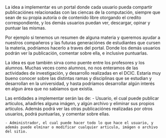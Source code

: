 La idea a implementar es un portal donde cada usuario pueda compartir publicaciónes relacionadas con las ciencas de la computación, siempre
que sean de su propia autoría o de contenido libre otorgando el credito correspondiente, y los demás usuarios puedan ver, descargar, opinar 
y puntuar las mismas. 

Por ejemplo si tenemos un resumen de alguna materia y queremos ayudar a nuestros compañeros y las futuras generaciónes de estudiantes
que cursen la materia, podríamos hacerlo a traves del portal. Donde los demás usuarios podrán ver la publicación, comentar sobre ella, e inclusive
puntuarlas.

La idea es que también sirva como puente entre los profesores y los alumnos. Muchas veces como alumnos, no nos enteramos de las actividades de investigación, y 
desarrollo realizadas en el DCIC. Estaría muy bueno conocer sobre las distintas ramas y disciplinas que se estudian y desarrollan en la universidad, y hasta
podríamos desarrollar algún interés en algun área que no sabíamos que existía.

Las entidades a implementar serán las de:
	- Usuario, el cual puede publicar articulos, añadirles alguna imágen, y algún archivo y eliminar sus propios articulos. Además podrá ver las otras 
	  publicaciónes realizadas por otros usuarios, podrá puntuarlas, y comentar sobre ellas.
	
	- Administrador, el cual puede hacer todo lo que hace el usuario, y además puede elminar o modificar cualquier articulo, imágen o archivo del sitio.
